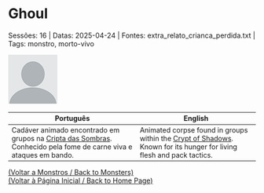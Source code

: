 
# Ghoul

Sessões: 16 | Datas: 2025-04-24 | Fontes: extra_relato_crianca_perdida.txt | Tags: monstro, morto-vivo

![Ghoul](blank.png)

| Português | English |
|-----------|---------|
| Cadáver animado encontrado em grupos na [Cripta das Sombras](cripta_das_sombras.md). Conhecido pela fome de carne viva e ataques em bando. | Animated corpse found in groups within the [Crypt of Shadows](cripta_das_sombras.md). Known for its hunger for living flesh and pack tactics. |

[(Voltar a Monstros / Back to Monsters)](monstros.md)  
[(Voltar à Página Inicial / Back to Home Page)](home.md)



















